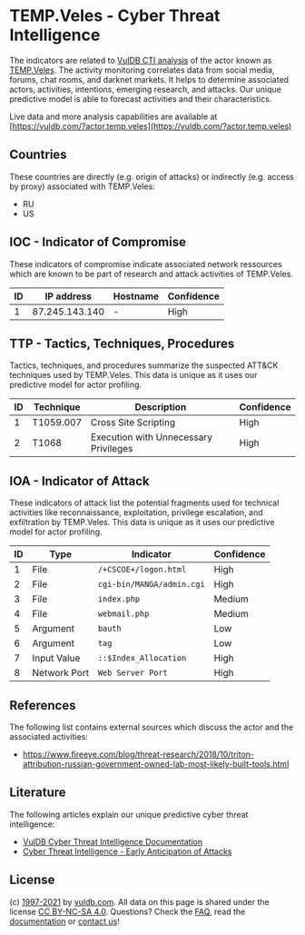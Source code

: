 # TEMP.Veles - Cyber Threat Intelligence

The indicators are related to [VulDB CTI analysis](https://vuldb.com/?doc.cti) of the actor known as [TEMP.Veles](https://vuldb.com/?actor.temp.veles). The activity monitoring correlates data from social media, forums, chat rooms, and darknet markets. It helps to determine associated actors, activities, intentions, emerging research, and attacks. Our unique predictive model is able to forecast activities and their characteristics.

Live data and more analysis capabilities are available at [https://vuldb.com/?actor.temp.veles](https://vuldb.com/?actor.temp.veles)

## Countries

These countries are directly (e.g. origin of attacks) or indirectly (e.g. access by proxy) associated with TEMP.Veles:

* RU
* US

## IOC - Indicator of Compromise

These indicators of compromise indicate associated network ressources which are known to be part of research and attack activities of TEMP.Veles.

ID | IP address | Hostname | Confidence
-- | ---------- | -------- | ----------
1 | 87.245.143.140 | - | High

## TTP - Tactics, Techniques, Procedures

Tactics, techniques, and procedures summarize the suspected ATT&CK techniques used by TEMP.Veles. This data is unique as it uses our predictive model for actor profiling.

ID | Technique | Description | Confidence
-- | --------- | ----------- | ----------
1 | T1059.007 | Cross Site Scripting | High
2 | T1068 | Execution with Unnecessary Privileges | High

## IOA - Indicator of Attack

These indicators of attack list the potential fragments used for technical activities like reconnaissance, exploitation, privilege escalation, and exfiltration by TEMP.Veles. This data is unique as it uses our predictive model for actor profiling.

ID | Type | Indicator | Confidence
-- | ---- | --------- | ----------
1 | File | `/+CSCOE+/logon.html` | High
2 | File | `cgi-bin/MANGA/admin.cgi` | High
3 | File | `index.php` | Medium
4 | File | `webmail.php` | Medium
5 | Argument | `bauth` | Low
6 | Argument | `tag` | Low
7 | Input Value | `::$Index_Allocation` | High
8 | Network Port | `Web Server Port` | High

## References

The following list contains external sources which discuss the actor and the associated activities:

* https://www.fireeye.com/blog/threat-research/2018/10/triton-attribution-russian-government-owned-lab-most-likely-built-tools.html

## Literature

The following articles explain our unique predictive cyber threat intelligence:

* [VulDB Cyber Threat Intelligence Documentation](https://vuldb.com/?doc.cti)
* [Cyber Threat Intelligence - Early Anticipation of Attacks](https://www.scip.ch/en/?labs.20201022)

## License

(c) [1997-2021](https://vuldb.com/?doc.changelog) by [vuldb.com](https://vuldb.com/?doc.about). All data on this page is shared under the license [CC BY-NC-SA 4.0](https://creativecommons.org/licenses/by-nc-sa/4.0/). Questions? Check the [FAQ](https://vuldb.com/?doc.faq), read the [documentation](https://vuldb.com/?doc) or [contact us](https://vuldb.com/?contact)!
